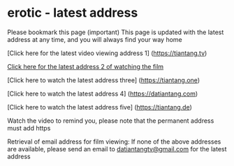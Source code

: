 # erotic - latest address


Please bookmark this page (important)
This page is updated with the latest address at any time, and you will always find your way home

[Click here for the latest video viewing address 1] (https://tiantang.tv)

[Click here for the latest address 2 of watching the film](https://tiantang.me)

[Click here to watch the latest address three] (https://tiantang.one)

[Click here to watch the latest address 4] (https://datiantang.com)

[Click here to watch the latest address five] (https://tiantang.de)

Watch the video to remind you, please note that the permanent address must add https


Retrieval of email address for film viewing: If none of the above addresses are available, please send an email to datiantangtv@gmail.com for the latest address
